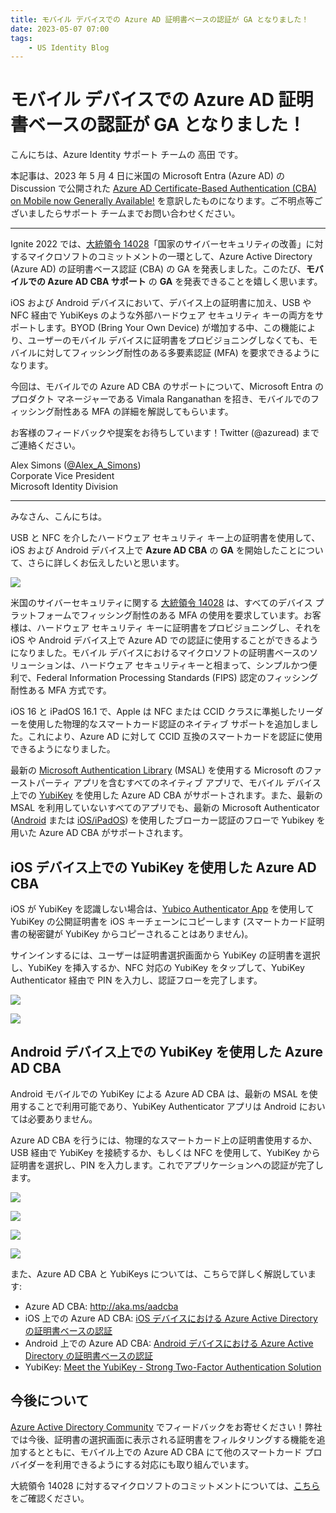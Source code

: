 ```yaml
---
title: モバイル デバイスでの Azure AD 証明書ベースの認証が GA となりました！
date: 2023-05-07 07:00
tags:
    - US Identity Blog
---
```


# モバイル デバイスでの Azure AD 証明書ベースの認証が GA となりました！

こんにちは、Azure Identity サポート チームの 高田 です。

本記事は、2023 年 5 月 4 日に米国の Microsoft Entra (Azure AD) の Discussion で公開された [Azure AD Certificate-Based Authentication (CBA) on Mobile now Generally Available!](https://techcommunity.microsoft.com/t5/microsoft-entra-azure-ad-blog/azure-ad-certificate-based-authentication-cba-on-mobile-now/ba-p/1144695) を意訳したものになります。ご不明点等ございましたらサポート チームまでお問い合わせください。

---

Ignite 2022 では、[大統領令 14028](https://jpazureid.github.io/blog/azure-active-directory/identity-innovation-for-a-more-secure-nation/)「国家のサイバーセキュリティの改善」に対するマイクロソフトのコミットメントの一環として、Azure Active Directory (Azure AD) の証明書ベース認証 (CBA) の GA を発表しました。このたび、**モバイルでの Azure AD CBA サポート** の **GA** を発表できることを嬉しく思います。

iOS および Android デバイスにおいて、デバイス上の証明書に加え、USB や NFC 経由で YubiKeys のような外部ハードウェア セキュリティ キーの両方をサポートします。BYOD (Bring Your Own Device) が増加する中、この機能により、ユーザーのモバイル デバイスに証明書をプロビジョニングしなくても、モバイルに対してフィッシング耐性のある多要素認証 (MFA) を要求できるようになります。

今回は、モバイルでの Azure AD CBA のサポートについて、Microsoft Entra のプロダクト マネージャーである Vimala Ranganathan を招き、モバイルでのフィッシング耐性ある MFA の詳細を解説してもらいます。

お客様のフィードバックや提案をお待ちしています！Twitter (@azuread) までご連絡ください。

Alex Simons ([@Alex_A_Simons](https://twitter.com/alex_a_simons))  
Corporate Vice President  
Microsoft Identity Division

---

みなさん、こんにちは。  

USB と NFC を介したハードウェア セキュリティ キー上の証明書を使用して、iOS および Android デバイス上で **Azure AD CBA** の **GA** を開始したことについて、さらに詳しくお伝えしたいと思います。

![](./azure-ad-certificate-based-authentication-cba-on-mobile-now/pic1.png)

米国のサイバーセキュリティに関する [大統領令 14028](https://www.whitehouse.gov/briefing-room/presidential-actions/2021/05/12/executive-order-on-improving-the-nations-cybersecurity/) は、すべてのデバイス プラットフォームでフィッシング耐性のある MFA の使用を要求しています。お客様は、ハードウェア セキュリティ キーに証明書をプロビジョニングし、それを iOS や Android デバイス上で Azure AD での認証に使用することができるようになりました。モバイル デバイスにおけるマイクロソフトの証明書ベースのソリューションは、ハードウェア セキュリティキーと相まって、シンプルかつ便利で、Federal Information Processing Standards (FIPS) 認定のフィッシング耐性ある MFA 方式です。  

iOS 16 と iPadOS 16.1 で、Apple は NFC または CCID クラスに準拠したリーダーを使用した物理的なスマートカード認証のネイティブ サポートを追加しました。これにより、Azure AD に対して CCID 互換のスマートカードを認証に使用できるようになりました。

最新の [Microsoft Authentication Library](https://learn.microsoft.com/ja-jp/azure/active-directory/develop/msal-overview) (MSAL) を使用する Microsoft のファーストパーティ アプリを含むすべてのネイティブ アプリで、モバイル デバイス上での [YubiKey](https://www.yubico.com/products/) を使用した Azure AD CBA がサポートされます。また、最新の MSAL を利用していないすべてのアプリでも、最新の Microsoft Authenticator ([Android](https://play.google.com/store/apps/details?id=com.azure.authenticator&gl=US) または [iOS/iPadOS](https://apps.apple.com/app/microsoft-authenticator/id983156458)) を使用したブローカー認証のフローで Yubikey を用いた Azure AD CBA がサポートされます。

## iOS デバイス上での YubiKey を使用した Azure AD CBA

iOS が YubiKey を認識しない場合は、[Yubico Authenticator App](https://apps.apple.com/us/app/yubico-authenticator/id1476679808%22HYPERLINK%20%22https://apps.apple.com/us/app/yubico-authenticator/id1476679808) を使用して YubiKey の公開証明書を iOS キーチェーンにコピーします (スマートカード証明書の秘密鍵が YubiKey からコピーされることはありません)。

サインインするには、ユーザーは証明書選択画面から YubiKey の証明書を選択し、YubiKey を挿入するか、NFC 対応の YubiKey をタップして、YubiKey Authenticator 経由で PIN を入力し、認証フローを完了します。

![](./azure-ad-certificate-based-authentication-cba-on-mobile-now/pic2.png)

![](./azure-ad-certificate-based-authentication-cba-on-mobile-now/pic3.png)

## Android デバイス上での YubiKey を使用した Azure AD CBA

Android モバイルでの YubiKey による Azure AD CBA は、最新の MSAL を使用することで利用可能であり、YubiKey Authenticator アプリは Android においては必要ありません。  

Azure AD CBA を行うには、物理的なスマートカード上の証明書使用するか、USB 経由で YubiKey を接続するか、もしくは NFC を使用して、YubiKey から証明書を選択し、PIN を入力します。これでアプリケーションへの認証が完了します。

![](./azure-ad-certificate-based-authentication-cba-on-mobile-now/pic4.png)

![](./azure-ad-certificate-based-authentication-cba-on-mobile-now/pic5.png)

![](./azure-ad-certificate-based-authentication-cba-on-mobile-now/pic6.png)

![](./azure-ad-certificate-based-authentication-cba-on-mobile-now/pic7.png)

また、Azure AD CBA と YubiKeys については、こちらで詳しく解説しています:

- Azure AD CBA: http://aka.ms/aadcba
- iOS 上での Azure AD CBA: [iOS デバイスにおける Azure Active Directory の証明書ベースの認証](https://learn.microsoft.com/ja-jp/azure/active-directory/authentication/concept-certificate-based-authentication-mobile-ios)
- Android 上での Azure AD CBA: [Android デバイスにおける Azure Active Directory の証明書ベースの認証](https://learn.microsoft.com/ja-jp/azure/active-directory/authentication/concept-certificate-based-authentication-mobile-android)
- YubiKey: [Meet the YubiKey - Strong Two-Factor Authentication Solution](https://www.yubico.com/why-yubico/)

## 今後について

[Azure Active Directory Community](https://feedback.azure.com/d365community/forum/22920db1-ad25-ec11-b6e6-000d3a4f0789) でフィードバックをお寄せください！弊社では今後、証明書の選択画面に表示される証明書をフィルタリングする機能を追加するとともに、モバイル上での Azure AD CBA にて他のスマートカード プロバイダーを利用できるようにする対応にも取り組んでいます。  

大統領令 14028 に対するマイクロソフトのコミットメントについては、[こちら](https://www.microsoft.com/en-us/security/blog/2022/02/17/us-government-sets-forth-zero-trust-architecture-strategy-and-requirements/) をご確認ください。
